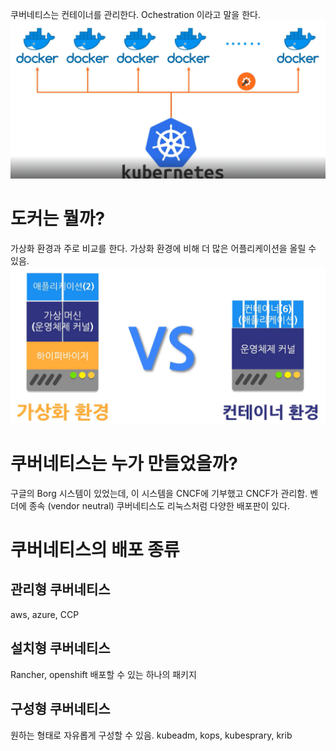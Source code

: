 쿠버네티스는 컨테이너를 관리한다.
Ochestration 이라고 말을 한다.
![Alt text](image.png)

# 도커는 뭘까?
가상화 환경과 주로 비교를 한다.
가상화 환경에 비해 더 많은 어플리케이션을 올릴 수 있음.
![Alt text](image-1.png)

# 쿠버네티스는 누가 만들었을까?
구글의 Borg 시스템이 있었는데, 이 시스템을 CNCF에 기부했고
CNCF가 관리함. 
벤더에 종속 (vendor neutral)
쿠버네티스도 리눅스처럼 다양한 배포판이 있다.

# 쿠버네티스의 배포 종류
## 관리형 쿠버네티스
aws, azure, CCP
## 설치형 쿠버네티스
Rancher, openshift
배포할 수 있는 하나의 패키지
## 구성형 쿠버네티스
원하는 형태로 자유롭게 구성할 수 있음.
kubeadm, kops, kubesprary, krib
